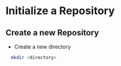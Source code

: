 # Initialize a Repository

## Create a new Repository

- Create a new directory

```bash
  mkdir <directory>
```
